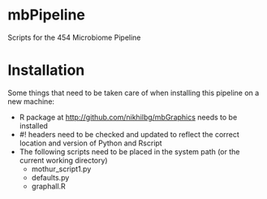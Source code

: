 mbPipeline
==========

Scripts for the 454 Microbiome Pipeline

Installation
============

Some things that need to be taken care of when installing this pipeline on a new machine:
* R package at http://github.com/nikhilbg/mbGraphics needs to be installed
* #! headers need to be checked and updated to reflect the correct location and version of Python and Rscript
* The following scripts need to be placed in the system path (or the current working directory)
    * mothur_script1.py
    * defaults.py
    * graphall.R